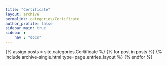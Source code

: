 ```yaml
---
title: "Certificate"
layout: archive
permalink: categories/Certificate
author_profile: false
sidebar_main: true
sidebar :
    nav : "docs"
---
```




{% assign posts = site.categories.Certificate %}
{% for post in posts %} {% include archive-single.html type=page.entries_layout %} {% endfor %}